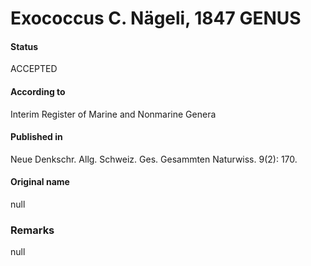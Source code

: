 # Exococcus C. Nägeli, 1847 GENUS

#### Status
ACCEPTED

#### According to
Interim Register of Marine and Nonmarine Genera

#### Published in
Neue Denkschr. Allg. Schweiz. Ges. Gesammten Naturwiss. 9(2): 170.

#### Original name
null

### Remarks
null